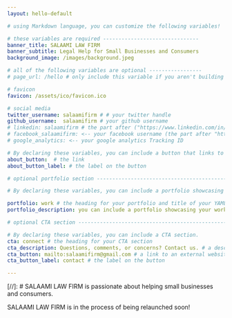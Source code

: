 ```yaml
---
layout: hello-default

# using Markdown language, you can customize the following variables!

# these variables are required -------------------------------
banner_title: SALAAMI LAW FIRM
banner_subtitle: Legal Help for Small Businesses and Consumers
background_image: /images/background.jpeg

# all of the following variables are optional -----------------
# page_url: /hello # only include this variable if you aren't building the page to your primary domain 

# favicon
favicon: /assets/ico/favicon.ico

# social media
twitter_username: salaamifirm # # your twitter handle
github_username:  salaamifirm # your github username
# linkedin: salaamifirm # the part after ("https://www.linkedin.com/in/...")
# facebook_salaamifirm: <-- your facebook username (the part after "https://www.facebook.com/...")
# google_analytics: <-- your google analytics Tracking ID

# By declaring these variables, you can include a button that links to an external website or to media.
about_button:  # the link
about_button_label: # the label on the button

# optional portfolio section ------------------------------------------

# By declaring these variables, you can include a portfolio showcasing your work and organize your portfolio's items into a custom layout, all without adding any CSS. In addition, you must 1) create an HTML file in the_includes folder for each project with the text you'd like to display, and 2) create a YAML file in the _data folder describing the order in which each project should be shown and categorized. See `/includes/example.html` and `/_data/work.yml` for examples.

portfolio: work # the heading for your portfolio and title of your YAML file
portfolio_description: you can include a portfolio showcasing your work and organize your portfolio's items into a custom layout, all without adding any CSS. # a description to be desplayed below the heading and above the content

# optional CTA section --------------------------------------------------

# By declaring these variables, you can include a CTA section.
cta: connect # the heading for your CTA section
cta_description: Questions, comments, or concerns? Contact us. # a description to be desplayed below the heading and above the content
cta_button: mailto:salaamifirm@gmail.com # a link to an external website or to media
cta_button_label: contact # the label on the button

---			
```

[//]: # SALAAMI LAW FIRM is passionate about helping small businesses and consumers.

  
SALAAMI LAW FIRM is in the process of being relaunched soon!
  
